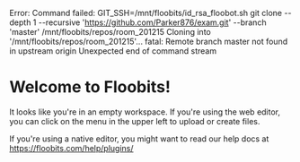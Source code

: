 Error: Command failed: GIT_SSH=/mnt/floobits/id_rsa_floobot.sh git clone --depth 1 --recursive 'https://github.com/Parker876/exam.git' --branch 'master' /mnt/floobits/repos/room_201215
Cloning into '/mnt/floobits/repos/room_201215'...
fatal: Remote branch master not found in upstream origin
Unexpected end of command stream


# Welcome to Floobits!

It looks like you're in an empty workspace. If you're using the web editor, you can 
click on the menu in the upper left to upload or create files.

If you're using a native editor, you might want to read our help docs at 
https://floobits.com/help/plugins/
